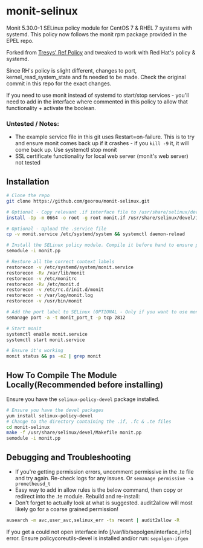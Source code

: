 # monit-selinux
Monit 5.30.0-1 SELinux policy module for CentOS 7 &amp; RHEL 7 systems with systemd. This policy now follows the monit rpm package provided in the EPEL repo.

Forked from [Tresys' Ref Policy](https://github.com/TresysTechnology/refpolicy-contrib/blob/aede270ab97e863cbe2b8a1459b8c72ae5786356/monit.te) and tweaked to work with Red Hat's policy & systemd.

Since RH's policy is slight different, changes to port, kernel_read_system_state and fs needed to be made. Check the original commit in this repo for the exact changes.

If you need to use monit instead of systemd to start/stop services - you'll need to add in the interface where commented in this policy to allow that functionality + activate the boolean.


### Untested / Notes:
* The example service file in this git uses Restart=on-failure. This is to try and ensure monit comes back up if it crashes - if you `kill -9` it, it will come back up. Use systemctl stop monit
* SSL certificate functionality for local web server (monit's web server) not tested

## Installation
```sh
# Clone the repo
git clone https://github.com/georou/monit-selinux.git

# Optional - Copy relevant .if interface file to /usr/share/selinux/devel/include to expose them when building and for future modules
install -Dp -m 0664 -o root -g root monit.if /usr/share/selinux/devel/include/myapplications/monit.if

# Optional - Upload the .service file
cp -v monit.service /etc/systemd/system && systemctl daemon-reload

# Install the SELinux policy module. Compile it before hand to ensure proper compatibility (see below)
semodule -i monit.pp

# Restore all the correct context labels
restorecon -v /etc/systemd/system/monit.service
restorecon -Rv /var/lib/monit
restorecon -v /etc/monitrc
restorecon -Rv /etc/monit.d
restorecon -v /etc/rc.d/init.d/monit
restorecon -v /var/log/monit.log
restorecon -v /usr/bin/monit

# Add the port label to SELinux (OPTIONAL - Only if you want to use monit's web monitoring GUI) (the port can be different, change it in the /etc/monitrc conf file)
semanage port -a -t monit_port_t -p tcp 2812

# Start monit
systemctl enable monit.service
systemctl start monit.service

# Ensure it's working
monit status && ps -eZ | grep monit
```

## How To Compile The Module Locally(Recommended before installing)
Ensure you have the `selinux-policy-devel` package installed.
```sh
# Ensure you have the devel packages
yum install selinux-policy-devel
# Change to the directory containing the .if, .fc & .te files
cd monit-selinux
make -f /usr/share/selinux/devel/Makefile monit.pp
semodule -i monit.pp
```

## Debugging and Troubleshooting

* If you're getting permission errors, uncomment permissive in the .te file and try again. Re-check logs for any issues. Or `semanage permissive -a prometheusd_t`
* Easy way to add in allow rules is the below command, then copy or redirect into the .te module. Rebuild and re-install:
* Don't forget to actually look at what is suggested. audit2allow will most likely go for a coarse grained permission!

```sh
ausearch -m avc,user_avc,selinux_err -ts recent | audit2allow -R
```
If you get a could not open interface info [/var/lib/sepolgen/interface_info] error. 
Ensure policycoreutils-devel is installed and/or run: `sepolgen-ifgen`
